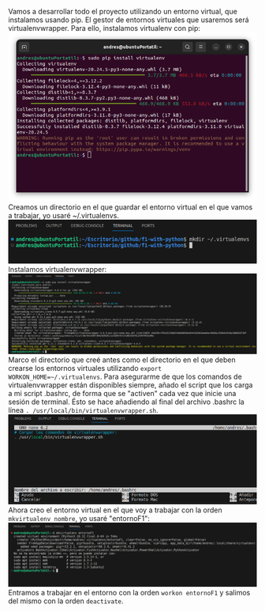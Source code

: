 Vamos a desarrollar todo el proyecto utilizando un entorno virtual, que instalamos usando pip. El gestor de entornos virtuales que usaremos será virtualenvwrapper.
Para ello, instalamos virtualenv con pip:
![Captura: instalando virtualenv](./assets/Instalando%20virtualenv.png)
Creamos un directorio en el que guardar el entorno virtual en el que vamos a trabajar, yo usaré ~/.virtualenvs.
![Captura: creación del directorio para entornos virtuales](./assets/Creacion%20directorio%20entornos%20virtuales.png)
Instalamos virtualenvwrapper:
![Captura: instalando virtualenvwrapper](./assets/Instalando%20virtualenvwrapper.png)
Marco el directorio que creé antes como el directorio en el que deben crearse los entornos virtuales utilizando `export WORKON_HOME=~/.virtualenvs`.
Para asegurarme de que los comandos de virtualenvwrapper están disponibles siempre, añado el script que los carga a mi script .bashrc, de forma que se "activen" cada vez que inicie una sesión de terminal. Ésto se hace añadiendo al final del archivo .bashrc la línea `. /usr/local/bin/virtualenvwrapper.sh`.
![Captura: cargando los comandos de virtualenvwrapper cada vez que se inicie una sesión de terminal](./assets/Cargar%20virtualenvwrapper%20en%20bashrc.png)
Ahora creo el entorno virtual en el que voy a trabajar con la orden `mkvirtualenv nombre`, yo usaré "entornoF1":
![Captura: creando entorno virtual](./assets/Creando%20virtual%20env.png)
Entramos a trabajar en el entorno con la orden `workon entornoF1` y salimos del mismo con la orden `deactivate`.